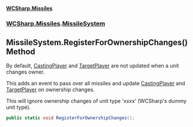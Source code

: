 #### [WCSharp.Missiles](README.md 'README')
### [WCSharp.Missiles](WCSharp.Missiles.md 'WCSharp.Missiles').[MissileSystem](WCSharp.Missiles.MissileSystem.md 'WCSharp.Missiles.MissileSystem')

## MissileSystem.RegisterForOwnershipChanges() Method

By default, [CastingPlayer](WCSharp.Missiles.Missile.CastingPlayer.md 'WCSharp.Missiles.Missile.CastingPlayer') and [TargetPlayer](WCSharp.Missiles.Missile.TargetPlayer.md 'WCSharp.Missiles.Missile.TargetPlayer') are not updated when a unit changes owner.  
  
This adds an event to pass over all missiles and update [CastingPlayer](WCSharp.Missiles.Missile.CastingPlayer.md 'WCSharp.Missiles.Missile.CastingPlayer') and [TargetPlayer](WCSharp.Missiles.Missile.TargetPlayer.md 'WCSharp.Missiles.Missile.TargetPlayer') on ownership changes.  
  
This will ignore ownership changes of unit type 'xxxx' (WCSharp's dummy unit type).

```csharp
public static void RegisterForOwnershipChanges();
```
